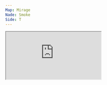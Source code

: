 ```yaml
---
Map: Mirage
Nade: Smoke
Side: T
---
```

<iframe allowFullScreen=True class="grenLineUp" src="https://assets.csnades.gg/nades/mirage-combination-lnS1Rj8LgB/hq.webm"></iframe>

